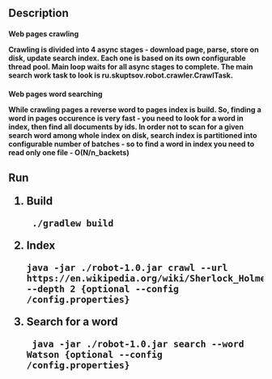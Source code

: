 
<h2> Description

<h4> Web pages crawling

   Crawling is divided into 4 async stages -
   download page, parse, store on disk, update search index.
   Each one is based on its own configurable thread pool.
   Main loop waits for all async stages to complete.
   The main search work task to look is ru.skuptsov.robot.crawler.CrawlTask.

<h4> Web pages word searching

   While crawling pages a reverse word to pages index is build.
   So, finding a word in pages occurence is very fast - you need to look for a word in index,
     then find all documents by ids.
   In order not to scan for a given search word among whole index on disk,
        search index is partitioned into configurable number of batches - so to find
         a word in index you need to read only one file - O(N/n_backets)

<h2> Run

1. Build

        ./gradlew build
2.  Index

        java -jar ./robot-1.0.jar crawl --url https://en.wikipedia.org/wiki/Sherlock_Holmes --depth 2 {optional --config /config.properties}
3. Search for a word

        java -jar ./robot-1.0.jar search --word Watson {optional --config /config.properties}